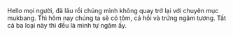 Hello mọi người, đã lâu rồi chúng mình không quay trở lại với chuyên mục mukbang. Thì hôm nay chúng ta sẽ có tôm, cá hồi và trứng ngâm tương. Tất cả ba loại này thì đều là mình tự ngâm ấy.